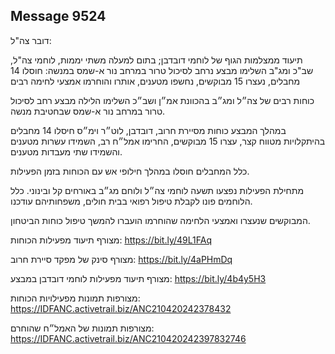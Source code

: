 ## Message 9524

דובר צה"ל:

תיעוד ממצלמות הגוף של לוחמי דובדבן; בתום למעלה משתי יממות, לוחמי צה"ל, שב"כ ומג"ב השלימו מבצע נרחב לסיכול טרור במרחב נור א-שמס במנשה: חוסלו 14 מחבלים, נעצרו 15 מבוקשים, נחשפו מטענים, אותרו והוחרמו אמצעי לחימה רבים

כוחות רבים של צה״ל ומג״ב בהכוונת אמ״ן ושב״כ השלימו הלילה מבצע רחב לסיכול טרור במרחב נור א-שמס שבחטיבת מנשה.

במהלך המבצע כוחות מסיירת חרוב, דובדבן, לוט״ר וימ״ס חיסלו 14 מחבלים בהיתקלויות מטווח קצר, עצרו 15 מבוקשים, החרימו אמל״ח רב, השמידו עשרות מטענים והשמידו שתי מעבדות מטענים.

כלל המחבלים חוסלו במהלך חילופי אש עם הכוחות בזמן הפעילות.

מתחילת הפעילות נפצעו תשעה לוחמי צה״ל ולוחם מג״ב באורחים קל ובינוני. כלל הלוחמים פונו לקבלת טיפול רפואי בבית חולים, משפחותיהם עודכנו.

המבוקשים שנעצרו ואמצעי הלחימה שהוחרמו הועברו להמשך טיפול כוחות הביטחון.

מצורף תיעוד מפעילות הכוחות: https://bit.ly/49L1FAq

מצורף סינק של מפקד סיירת חרוב: https://bit.ly/4aPHmDq

מצורף תיעוד מפעילות לוחמי דובדבן במבצע:  https://bit.ly/4b4y5H3

מצורפות תמונות מפעילויות הכוחות: https://IDFANC.activetrail.biz/ANC210420242378432

מצורפות תמונות של האמל״ח שהוחרם: https://IDFANC.activetrail.biz/ANC210420242397832746

